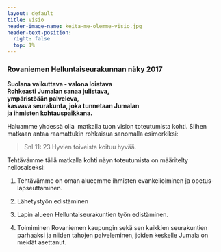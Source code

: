 ```yaml
---
layout: default
title: Visio
header-image-name: keita-me-olemme-visio.jpg
header-text-position:
  right: false
  top: 1%
---
```

### Rovaniemen Helluntaiseurakunnan näky 2017

**Suolana vaikuttava - valona loistava  
Rohkeasti Jumalan sanaa julistava,  
ympäristöään palveleva,  
kasvava seurakunta, joka tunnetaan Jumalan  
ja ihmisten kohtauspaikkana.**

Haluamme yhdessä olla  matkalla tuon vision toteutumista kohti. Siihen matkaan antaa raamattukin rohkaisua sanomalla esimerkiksi:

> Snl 11: 23 Hyvien toiveista koituu hyvää.

Tehtävämme tällä matkalla kohti näyn toteutumista on määritelty neliosaiseksi:

1. Tehtävämme on oman alueemme ihmisten evankelioiminen ja opetus-lapseuttaminen.

2. Lähetystyön edistäminen 

3. Lapin alueen Helluntaiseurakuntien työn edistäminen.

4. Toimiminen Rovaniemen kaupungin sekä sen kaikkien seurakuntien parhaaksi ja niiden tahojen palveleminen, joiden keskelle Jumala on meidät asettanut.  
